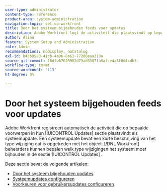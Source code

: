 ```yaml
---
user-type: administrator
content-type: reference
product-area: system-administration
navigation-topic: set-up-workfront
title: Door het systeem bijgehouden feeds voor updates
description: Adobe Workfront logt de activiteit die plaatsvindt op bepaalde objecten in hun [!UICONTROL Updates] -gebied uit. Een systeemupdate bevat een korte beschrijving van het type wijziging dat is opgetreden met het object. [!DNL Workfront]  de beheerders kunnen bepalen welk type van veranderingen het systeem in de [!UICONTROL Updates] sectie zou moeten volgen.
author: Alina
feature: System Setup and Administration
role: Admin
recommendations: noDisplay, noCatalog
exl-id: b43b8583-41cb-4a96-8e61-77208eaa219a
source-git-commit: 18dfb67626982d73ad33871b8afce4a3f0d4cdb3
workflow-type: tm+mt
source-wordcount: '113'
ht-degree: 0%

---
```


# Door het systeem bijgehouden feeds voor updates

<!--Audited: April, 2024-->

Adobe Workfront registreert automatisch de activiteit die op bepaalde voorwerpen in hun [!UICONTROL Updates] sectie plaatsvindt als systeemupdate. Een systeemupdate bevat een korte beschrijving van het type wijziging dat is opgetreden met het object. [!DNL Workfront] beheerders kunnen bepalen welk type wijzigingen het systeem moet bijhouden in de sectie [!UICONTROL Updates] .

Deze sectie bevat de volgende artikelen:

* [Door het systeem bijgehouden updates](../../../administration-and-setup/set-up-workfront/system-tracked-update-feeds/system-tracked-update-feeds.md)
* [Systeemupdates configureren](../../../administration-and-setup/set-up-workfront/system-tracked-update-feeds/configure-system-updates.md)
* [Voorkeuren voor gebruikersupdates configureren](../../../administration-and-setup/set-up-workfront/system-tracked-update-feeds/configure-preferences-user-updates.md)
